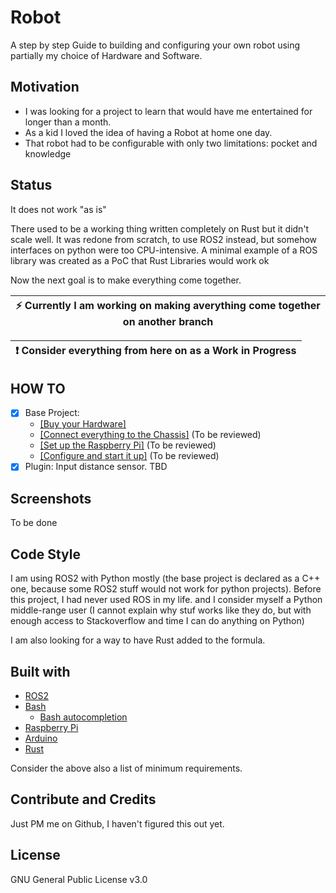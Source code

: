 # Robot

A step by step Guide to building and configuring your own robot using partially my choice of Hardware and Software.

## Motivation

- I was looking for a project to learn that would have me entertained for longer than a month.
- As a kid I loved the idea of having a Robot at home one day.
- That robot had to be configurable with only two limitations: pocket and knowledge 

## Status

It does not work "as is"

There used to be a working thing written completely on Rust but it didn't scale well.
It was redone from scratch, to use ROS2 instead, but somehow interfaces on python were too CPU-intensive.
A minimal example of a ROS library was created as a PoC that Rust Libraries would work ok

Now the next goal is to make everything come together. 

| :zap:        Currently I am working on making averything come together on another branch |
|------------------------------------------------------------------------------------------|

| :exclamation:  Consider everything from here on as a Work in Progress |
|-----------------------------------------------------------------------|

## HOW TO

- [x] Base Project: 
  - [[Buy your Hardware]](docs/000_Base_ShoppingList.md)
  - [[Connect everything to the Chassis]](docs/000_Base_Chassis.md) (To be reviewed)
  - [[Set up the Raspberry Pi]](docs/000_Base_Raspberry.md) (To be reviewed)
  - [[Configure and start it up]](docs/000_Base_Software.md) (To be reviewed)
- [x] Plugin: Input distance sensor. TBD

## Screenshots

To be done

## Code Style

I am using ROS2 with Python mostly (the base project is declared as a C++ one, because some ROS2 stuff would not work for python projects). 
Before this project, I had never used ROS in my life. and I consider myself a Python middle-range user (I cannot explain why stuf works like they do, but with enough access to Stackoverflow and time I can do anything on Python)

I am also looking for a way to have Rust added to the formula.

## Built with

- [ROS2](https://docs.ros.org/en/foxy/index.html)
- [Bash](https://tiswww.case.edu/php/chet/bash/bashtop.html)
  - [Bash autocompletion](https://www.gnu.org/software/bash/manual/html_node/Programmable-Completion.html)
- [Raspberry Pi](https://www.raspberrypi.org/)
- [Arduino](https://www.arduino.cc/)
- [Rust](https://www.rust-lang.org/)

Consider the above also a list of minimum requirements.

## Contribute and Credits

Just PM me on Github, I haven't figured this out yet.

## License

GNU General Public License v3.0


